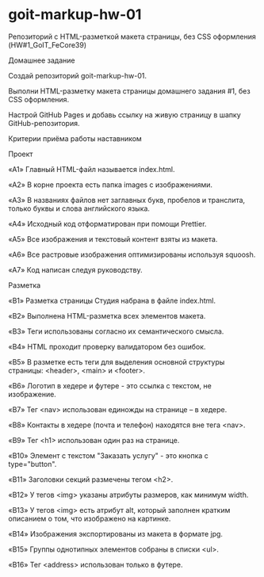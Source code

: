 # goit-markup-hw-01

Репозиторий с HTML-разметкой макета страницы, без CSS оформления (HW#1_GoIT_FeCore39)

Домашнее задание

Создай репозиторий goit-markup-hw-01.

Выполни HTML-разметку макета страницы домашнего задания #1, без CSS оформления.

Настрой GitHub Pages и добавь ссылку на живую страницу в шапку GitHub-репозитория.

Критерии приёма работы наставником

Проект

«A1» Главный HTML-файл называется index.html.

«A2» В корне проекта есть папка images с изображениями.

«A3» В названиях файлов нет заглавных букв, пробелов и транслита, только буквы и слова английского языка.

«A4» Исходный код отформатирован при помощи Prettier.

«A5» Все изображения и текстовый контент взяты из макета.

«A6» Все растровые изображения оптимизированы используя squoosh.

«A7» Код написан следуя руководству.

Разметка

«B1» Разметка страницы Студия набрана в файле index.html.

«B2» Выполнена HTML-разметка всех элементов макета.

«B3» Теги использованы согласно их семантического смысла.

«B4» HTML проходит проверку валидатором без ошибок.

«B5» В разметке есть теги для выделения основной структуры страницы: &lt;header&gt;, &lt;main&gt; и &lt;footer&gt;.

«B6» Логотип в хедере и футере - это ссылка с текстом, не изображение.

«B7» Тег &lt;nav&gt; использован единожды на странице – в хедере.

«B8» Контакты в хедере (почта и телефон) находятся вне тега &lt;nav&gt;.

«B9» Тег &lt;h1&gt; использован один раз на странице.

«B10» Элемент с текстом "Заказать услугу" - это кнопка с type="button".

«B11» Заголовки секций размечены тегом &lt;h2&gt;.

«B12» У тегов &lt;img&gt; указаны атрибуты размеров, как минимум width.

«B13» У тегов &lt;img&gt; есть атрибут alt, который заполнен кратким описанием о том, что изображено на картинке.

«B14» Изображения экспортированы из макета в формате jpg.

«B15» Группы однотипных элементов собраны в списки &lt;ul&gt;.

«B16» Тег &lt;address&gt; использован только в футере.
